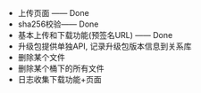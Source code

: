 * 上传页面 —— Done
* sha256校验—— Done
* 基本上传和下载功能(预签名URL) —— Done
* 升级包提供单独API, 记录升级包版本信息到关系库
* 删除某个文件
* 删除某个桶下的所有文件
* 日志收集下载功能+页面

